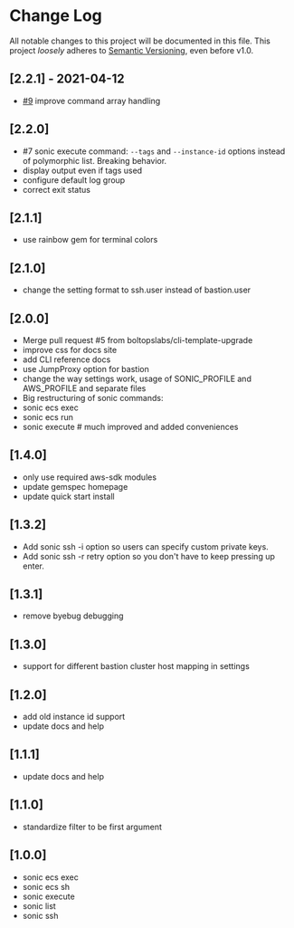 # Change Log

All notable changes to this project will be documented in this file.
This project *loosely* adheres to [Semantic Versioning](http://semver.org/), even before v1.0.

## [2.2.1] - 2021-04-12
- [#9](https://github.com/boltops-tools/sonic/pull/9) improve command array handling

## [2.2.0]
- #7 sonic execute command: `--tags` and `--instance-id` options instead of polymorphic list. Breaking behavior.
- display output even if tags used
- configure default log group
- correct exit status

## [2.1.1]
- use rainbow gem for terminal colors

## [2.1.0]
- change the setting format to ssh.user instead of bastion.user

## [2.0.0]
- Merge pull request #5 from boltopslabs/cli-template-upgrade
- improve css for docs site
- add CLI reference docs
- use JumpProxy option for bastion
- change the way settings work, usage of SONIC_PROFILE and AWS_PROFILE and separate files
- Big restructuring of sonic commands:
- sonic ecs exec
- sonic ecs run
- sonic execute # much improved and added conveniences

## [1.4.0]
- only use required aws-sdk modules
- update gemspec homepage
- update quick start install

## [1.3.2]
- Add sonic ssh -i option so users can specify custom private keys.
- Add sonic ssh -r retry option so you don't have to keep pressing up enter.

## [1.3.1]
- remove byebug debugging

## [1.3.0]
- support for different bastion cluster host mapping in settings

## [1.2.0]
- add old instance id support
- update docs and help

## [1.1.1]
- update docs and help

## [1.1.0]
- standardize filter to be first argument

## [1.0.0]
- sonic ecs exec
- sonic ecs sh
- sonic execute
- sonic list
- sonic ssh

